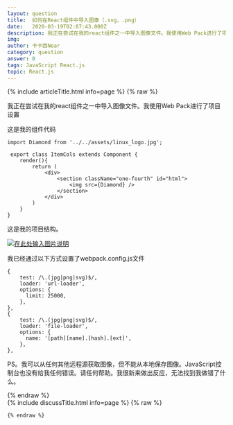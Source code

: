 ```yaml
---
layout: question
title:  如何在React组件中导入图像（.svg，.png）
date:   2020-03-19T02:07:43.000Z
description: 我正在尝试在我的react组件之一中导入图像文件。我使用Web Pack进行了项目设置这是我的组件代码 import Diamond from '...
img: 
author: 卡卡西Near
category: question
answer: 0
tags: JavaScript React.js
topic: React.js
---
```

<div class="article-root">
  <div class="article">
    {% include articleTitle.html info=page %}
    {% raw %}
    <div class="article-content"><p><font style="vertical-align: inherit;"><font style="vertical-align: inherit;">我正在尝试在我的react组件之一中导入图像文件。</font><font style="vertical-align: inherit;">我使用Web Pack进行了项目设置</font></font></p>

<p><font style="vertical-align: inherit;"><font style="vertical-align: inherit;">这是我的组件代码 </font></font></p>

<pre><code>import Diamond from '../../assets/linux_logo.jpg';<font></font>
<font></font>
 export class ItemCols extends Component {<font></font>
    render(){<font></font>
        return (<font></font>
            &lt;div&gt;<font></font>
                &lt;section className="one-fourth" id="html"&gt;<font></font>
                    &lt;img src={Diamond} /&gt;<font></font>
                &lt;/section&gt;<font></font>
            &lt;/div&gt;<font></font>
        )<font></font>
    } <font></font>
}<font></font>
</code></pre>

<p><font style="vertical-align: inherit;"><font style="vertical-align: inherit;">这是我的项目结构。 </font></font></p>

<p><a href="https://www.samyoc.com//uploads/users/10655/images/thumbnails/1584583536590.png" data-src="https://www.samyoc.com//uploads/users/10655/images/1584583536590.png" rel="noreferrer"><img src="https://i.stack.imgur.com/MEY3R.png" alt="在此处输入图片说明"></a></p>

<p><font style="vertical-align: inherit;"><font style="vertical-align: inherit;">我已经通过以下方式设置了webpack.config.js文件 </font></font></p>

<pre><code>{<font></font>
    test: /\.(jpg|png|svg)$/,<font></font>
    loader: 'url-loader',<font></font>
    options: {<font></font>
      limit: 25000,<font></font>
    },<font></font>
},<font></font>
{<font></font>
    test: /\.(jpg|png|svg)$/,<font></font>
    loader: 'file-loader',<font></font>
    options: {<font></font>
      name: '[path][name].[hash].[ext]',<font></font>
    },<font></font>
},<font></font>
</code></pre>

<p><font style="vertical-align: inherit;"><font style="vertical-align: inherit;">PS。</font><font style="vertical-align: inherit;">我可以从任何其他远程源获取图像，但不能从本地保存图像。</font><font style="vertical-align: inherit;">JavaScript控制台也没有给我任何错误。</font><font style="vertical-align: inherit;">请任何帮助。</font><font style="vertical-align: inherit;">我很新来做出反应，无法找到我做错了什么。</font></font></p></div>
    {% endraw %}
  </div>

  <div class="discuss-wrapper">
    {% include discussTitle.html info=page %}
    {% raw %}
    
    {% endraw %}
  </div>
<div>
